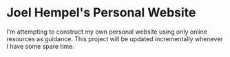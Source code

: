 # Joel Hempel's Personal Website 

I'm attempting to construct my own personal website using only online resources as guidance. This project will be updated incrementally whenever I have some spare time.
